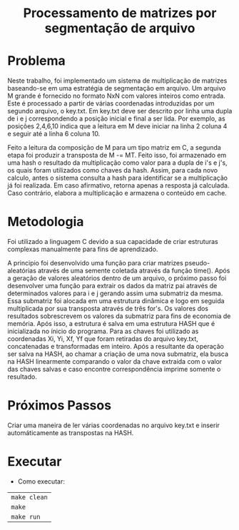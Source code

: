 <h1 align="center">Processamento de matrizes por segmentação de arquivo</h1>

# Problema

Neste trabalho, foi implementado um sistema de multiplicação de matrizes baseando-se em uma estratégia de segmentação em arquivo. Um arquivo M grande é fornecido no formato NxN com valores inteiros como entrada. Este é processado a partir de várias coordenadas introduzidas por um segundo arquivo, o key.txt. Em key.txt deve ser descrito por linha uma dupla de i e j correspondendo a posição inicial e final a ser lida. Por exemplo, as posições 2,4,6,10 indica que a leitura em M deve iniciar na linha 2 coluna 4 e seguir até a linha 6 coluna 10. 


Feito a leitura da composição de M para um tipo matriz em C, a segunda etapa foi produzir a transposta de M -= MT. Feito isso, foi armazenado em uma hash o resultado da multiplicação como valor para a dupla de i's e j's, os quais foram utilizados como chaves da hash. Assim, para cada novo calculo, antes o sistema consulta a hash para identificar se a multiplicação já foi realizada. Em caso afirmativo, retorna apenas a resposta já calculada. Caso contrário, elabora a multiplicação e armazena o conteúdo em cache. 


# Metodologia

Foi utilizado a linguagem C devido a sua capacidade de criar estruturas complexas manualmente para fins de aprendizado. 

A principio foi desenvolvido uma função para criar matrizes pseudo-aleatórias através de uma semente coletada através da função time(). Após a geração de valores aleatórios dentro de um arquivo, o próximo passo foi desenvolver uma função para extrair os dados da matriz pai através de determinados valores para i e j gerando assim uma submatriz da mesma. Essa submatriz foi alocada em uma estrutura dinâmica e logo em seguida multiplicada por sua transposta através de três for's. Os valores dos resultados sobrescrevem os valores da submatriz para fins de economia de memória. Após isso, a estrutura é salva em uma estrutura HASH que é inicializada no ínicio do programa. Para as chaves foi utilizado as coordenadas Xi, Yi, Xf, Yf que foram retiradas do arquivo key.txt, concatenadas e transformadas em inteiro. Após a resultante da operação ser salva na HASH, ao chamar a criação de uma nova submatriz, ela busca na HASH linearmente comparando o valor da chave extraida com o valor das chaves salvas e caso encontre correspondência imprime somente o resultado.

# Próximos Passos

Criar uma maneira de ler várias coordenadas no arquivo key.txt e inserir automáticamente as transpostas na HASH.

# Executar
* Como executar:

<html>
<table>
    <tr>
        <td><code>make clean</code></td>
    <tr>
        <td><code>make</code></td>
    </tr>
    <tr>
        <td><code>make run</code></td>
    </tr>
    <tr>
</table>
</html>
